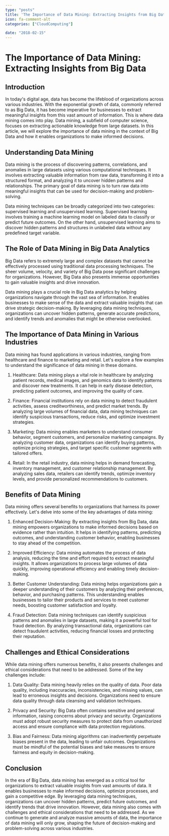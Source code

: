 ```yaml
---
type: "posts"
title: 'The Importance of Data Mining: Extracting Insights from Big Data'
icon: fa-comment-alt
categories: ["CloudComputing"]

date: "2018-02-15"
---
```




# The Importance of Data Mining: Extracting Insights from Big Data

## Introduction

In today's digital age, data has become the lifeblood of organizations across various industries. With the exponential growth of data, commonly referred to as Big Data, it has become imperative for businesses to extract meaningful insights from this vast amount of information. This is where data mining comes into play. Data mining, a subfield of computer science, focuses on extracting actionable knowledge from large datasets. In this article, we will explore the importance of data mining in the context of Big Data and how it enables organizations to make informed decisions.

## Understanding Data Mining

Data mining is the process of discovering patterns, correlations, and anomalies in large datasets using various computational techniques. It involves extracting valuable information from raw data, transforming it into a structured format, and analyzing it to uncover hidden patterns and relationships. The primary goal of data mining is to turn raw data into meaningful insights that can be used for decision-making and problem-solving.

Data mining techniques can be broadly categorized into two categories: supervised learning and unsupervised learning. Supervised learning involves training a machine learning model on labeled data to classify or predict future outcomes. On the other hand, unsupervised learning aims to discover hidden patterns and structures in unlabeled data without any predefined target variable.

## The Role of Data Mining in Big Data Analytics

Big Data refers to extremely large and complex datasets that cannot be effectively processed using traditional data processing techniques. The sheer volume, velocity, and variety of Big Data pose significant challenges for organizations. However, Big Data also presents immense opportunities to gain valuable insights and drive innovation.

Data mining plays a crucial role in Big Data analytics by helping organizations navigate through the vast sea of information. It enables businesses to make sense of the data and extract valuable insights that can drive strategic decision-making. By leveraging data mining techniques, organizations can uncover hidden patterns, generate accurate predictions, and identify trends and anomalies that might be otherwise overlooked.

## The Importance of Data Mining in Various Industries

Data mining has found applications in various industries, ranging from healthcare and finance to marketing and retail. Let's explore a few examples to understand the significance of data mining in these domains.

1. Healthcare: Data mining plays a vital role in healthcare by analyzing patient records, medical images, and genomics data to identify patterns and discover new treatments. It can help in early disease detection, predicting patient outcomes, and improving the quality of care.

2. Finance: Financial institutions rely on data mining to detect fraudulent activities, assess creditworthiness, and predict market trends. By analyzing large volumes of financial data, data mining techniques can identify suspicious transactions, reduce risks, and optimize investment strategies.

3. Marketing: Data mining enables marketers to understand consumer behavior, segment customers, and personalize marketing campaigns. By analyzing customer data, organizations can identify buying patterns, optimize pricing strategies, and target specific customer segments with tailored offers.

4. Retail: In the retail industry, data mining helps in demand forecasting, inventory management, and customer relationship management. By analyzing sales data, retailers can identify trends, optimize inventory levels, and provide personalized recommendations to customers.

## Benefits of Data Mining

Data mining offers several benefits to organizations that harness its power effectively. Let's delve into some of the key advantages of data mining:

1. Enhanced Decision-Making: By extracting insights from Big Data, data mining empowers organizations to make informed decisions based on evidence rather than intuition. It helps in identifying patterns, predicting outcomes, and understanding customer behavior, enabling businesses to stay ahead of the competition.

2. Improved Efficiency: Data mining automates the process of data analysis, reducing the time and effort required to extract meaningful insights. It allows organizations to process large volumes of data quickly, improving operational efficiency and enabling timely decision-making.

3. Better Customer Understanding: Data mining helps organizations gain a deeper understanding of their customers by analyzing their preferences, behavior, and purchasing patterns. This understanding enables businesses to tailor their products and services to meet customer needs, boosting customer satisfaction and loyalty.

4. Fraud Detection: Data mining techniques can identify suspicious patterns and anomalies in large datasets, making it a powerful tool for fraud detection. By analyzing transactional data, organizations can detect fraudulent activities, reducing financial losses and protecting their reputation.

## Challenges and Ethical Considerations

While data mining offers numerous benefits, it also presents challenges and ethical considerations that need to be addressed. Some of the key challenges include:

1. Data Quality: Data mining heavily relies on the quality of data. Poor data quality, including inaccuracies, inconsistencies, and missing values, can lead to erroneous insights and decisions. Organizations need to ensure data quality through data cleansing and validation techniques.

2. Privacy and Security: Big Data often contains sensitive and personal information, raising concerns about privacy and security. Organizations must adopt robust security measures to protect data from unauthorized access and ensure compliance with data protection regulations.

3. Bias and Fairness: Data mining algorithms can inadvertently perpetuate biases present in the data, leading to unfair outcomes. Organizations must be mindful of the potential biases and take measures to ensure fairness and equity in decision-making.

## Conclusion

In the era of Big Data, data mining has emerged as a critical tool for organizations to extract valuable insights from vast amounts of data. It enables businesses to make informed decisions, optimize processes, and gain a competitive edge. By leveraging data mining techniques, organizations can uncover hidden patterns, predict future outcomes, and identify trends that drive innovation. However, data mining also comes with challenges and ethical considerations that need to be addressed. As we continue to generate and analyze massive amounts of data, the importance of data mining will only grow, shaping the future of decision-making and problem-solving across various industries.
